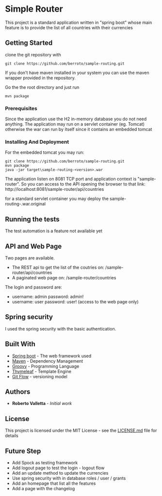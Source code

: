 # Simple Router

This project is a standard application written in "spring boot" whose main feature is to provide the list of all countries with their currencies

## Getting Started

clone the git repository with 
```
git clone https://github.com/berroto/sample-routing.git
```
If you don't have maven installed in your system you can use the maven wrapper provided in the repository.

Go the the root directory and just run
```
mvn package 
```

### Prerequisites

Since the application use the H2 in-memory database you do not need anything.
The application may run on a servlet container (eg. Tomcat) otherwise the war can run by itself since it contains an embedded tomcat

### Installing And Deployment

For the embedded tomcat you may run:
```
git clone https://github.com/berroto/sample-routing.git
mvn package 
java -jar target\sample-routing-<version>.war
```

The application listen on 8081 TCP port and application context is "sample-router".
So you can access to the API opening the browser to that link:
http://localhost:8081/sample-router/api/countries

for a standard servlet container you may deploy the sample-routing-<version>.war.original 

## Running the tests

The test automation is a feature not available yet

## API and Web Page

Two pages are available. 
* The REST api to get the list of the coutries on: /sample-router/api/countries
* A paginated web page on:  /sample-router/countries

The login and password are:
* username: admin password: admin!
* username: user password: user! (access to the web page only)

## Spring security

I used the spring security with the basic authentication.

## Built With

* [Spring boot](https://projects.spring.io/spring-boot/) - The web framework used
* [Maven](https://maven.apache.org/) - Dependency Management
* [Groovy](http://groovy-lang.org/) - Programming Language 
* [Thymeleaf](http://www.thymeleaf.org/) - Template Engine
* [Git Flow](http://nvie.com/posts/a-successful-git-branching-model/) - versioning model

## Authors

* **Roberto Valletta** - *Initial work*

## License

This project is licensed under the MIT License - see the [LICENSE.md](LICENSE.md) file for details

## Future Step

* Add Spock as testing framework
* Add logout page to test the login - logout flow
* Add an update method to update the currencies
* Use spring security with in database roles / user / grants
* Add an homepage that list all the features
* Add a page with the changelog

